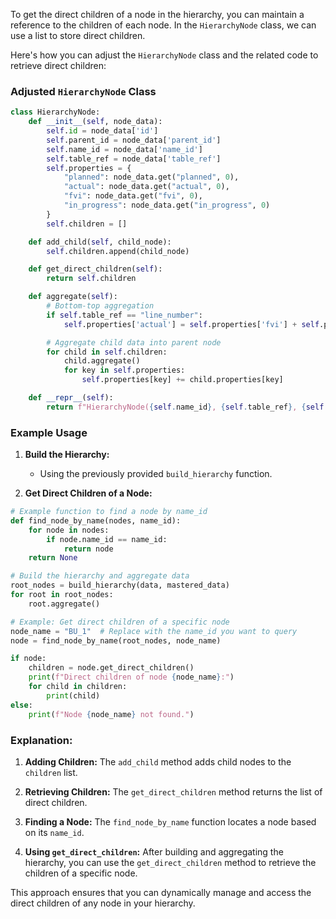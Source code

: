 To get the direct children of a node in the hierarchy, you can maintain a reference to the children of each node. In the `HierarchyNode` class, we can use a list to store direct children. 

Here's how you can adjust the `HierarchyNode` class and the related code to retrieve direct children:

### Adjusted `HierarchyNode` Class

```python
class HierarchyNode:
    def __init__(self, node_data):
        self.id = node_data['id']
        self.parent_id = node_data['parent_id']
        self.name_id = node_data['name_id']
        self.table_ref = node_data['table_ref']
        self.properties = {
            "planned": node_data.get("planned", 0),
            "actual": node_data.get("actual", 0),
            "fvi": node_data.get("fvi", 0),
            "in_progress": node_data.get("in_progress", 0)
        }
        self.children = []

    def add_child(self, child_node):
        self.children.append(child_node)

    def get_direct_children(self):
        return self.children

    def aggregate(self):
        # Bottom-top aggregation
        if self.table_ref == "line_number":
            self.properties['actual'] = self.properties['fvi'] + self.properties['in_progress']

        # Aggregate child data into parent node
        for child in self.children:
            child.aggregate()
            for key in self.properties:
                self.properties[key] += child.properties[key]

    def __repr__(self):
        return f"HierarchyNode({self.name_id}, {self.table_ref}, {self.properties})"
```

### Example Usage

1. **Build the Hierarchy:**
   - Using the previously provided `build_hierarchy` function.

2. **Get Direct Children of a Node:**

```python
# Example function to find a node by name_id
def find_node_by_name(nodes, name_id):
    for node in nodes:
        if node.name_id == name_id:
            return node
    return None

# Build the hierarchy and aggregate data
root_nodes = build_hierarchy(data, mastered_data)
for root in root_nodes:
    root.aggregate()

# Example: Get direct children of a specific node
node_name = "BU_1"  # Replace with the name_id you want to query
node = find_node_by_name(root_nodes, node_name)

if node:
    children = node.get_direct_children()
    print(f"Direct children of node {node_name}:")
    for child in children:
        print(child)
else:
    print(f"Node {node_name} not found.")
```

### Explanation:

1. **Adding Children:** The `add_child` method adds child nodes to the `children` list.
   
2. **Retrieving Children:** The `get_direct_children` method returns the list of direct children.

3. **Finding a Node:** The `find_node_by_name` function locates a node based on its `name_id`.

4. **Using `get_direct_children`:** After building and aggregating the hierarchy, you can use the `get_direct_children` method to retrieve the children of a specific node.

This approach ensures that you can dynamically manage and access the direct children of any node in your hierarchy.
